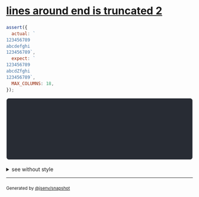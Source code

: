 # [lines around end is truncated 2](../../max_columns.test.js#L223)

```js
assert({
  actual: `
123456789
abcdefghi
123456789`,
  expect: `
123456789
abcdZfghi
123456789`,
  MAX_COLUMNS: 18,
});
```

![img](throw.svg)

<details>
  <summary>see without style</summary>

```console
AssertionError: actual and expect are different

actual: 1| 
        2| 123456…
        3| abcdef…
        4| 123456…
expect: 1| 
        2| 123456…
        3| abcdZf…
        4| 123456…
```

</details>

---

<sub>
  Generated by <a href="https://github.com/jsenv/core/tree/main/packages/independent/snapshot">@jsenv/snapshot</a>
</sub>